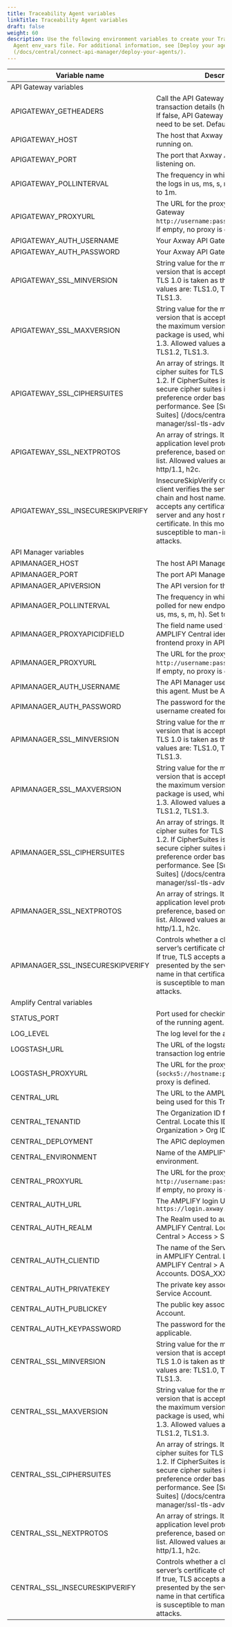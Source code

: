 ```yaml
---
title: Traceability Agent variables
linkTitle: Traceability Agent variables
draft: false
weight: 60
description: Use the following environment variables to create your Traceability
  Agent env_vars file. For additional information, see [Deploy your agents]
  (/docs/central/connect-api-manager/deploy-your-agents/).
---
```


| Variable name                     | Description                                                                                                                                                                                                                                                                 |   |
|-----------------------------------|-----------------------------------------------------------------------------------------------------------------------------------------------------------------------------------------------------------------------------------------------------------------------------|---|
| API Gateway variables             |                                                                                                                                                                                                                                                                             |   |
| APIGATEWAY_GETHEADERS             | Call the API Gateway API to get additional transaction details (headers, useragent). If false, API Gateway config does not need to be set. Default is True.                                                                                                                 |   |
| APIGATEWAY_HOST                   | The host that Axway API Gateway is running on.                                                                                                                                                                                                                              |   |
| APIGATEWAY_PORT                   | The port that Axway API Gateway is listening on.                                                                                                                                                                                                                            |   |
| APIGATEWAY_POLLINTERVAL           | The frequency in which the agent polls the logs in us, ms, s, m, h. Default=ns. Set to 1m.                                                                                                                                                                                  |   |
| APIGATEWAY_PROXYURL               | The URL for the proxy for Axway API Gateway `http://username:password@hostname:port`. If empty, no proxy is defined.                                                                                                                                                        |   |
| APIGATEWAY_AUTH_USERNAME          | Your Axway API Gateway username.                                                                                                                                                                                                                                            |   |
| APIGATEWAY_AUTH_PASSWORD          | Your Axway API Gateway password.                                                                                                                                                                                                                                            |   |
| APIGATEWAY_SSL_MINVERSION         | String value for the minimum SSL / TLS version that is acceptable. If zero, empty TLS 1.0 is taken as the minimum. Allowed values are: TLS1.0, TLS1.1, TLS1.2, TLS1.3.                                                                                                      |   |
| APIGATEWAY_SSL_MAXVERSION         | String value for the maximum SSL / TLS version that is acceptable. If empty, then the maximum version supported by this package is used, which is currently TLS 1.3. Allowed values are: TLS1.0, TLS1.1, TLS1.2, TLS1.3.                                                    |   |
| APIGATEWAY_SSL_CIPHERSUITES       | An array of strings. It is a list of supported cipher suites for TLS versions up to TLS 1.2. If CipherSuites is nil, a default list of secure cipher suites is used, with a preference order based on hardware performance. See [Supported Cipher Suites] (/docs/central/connect-api-manager/ssl-tls-advanced/).        |   |
| APIGATEWAY_SSL_NEXTPROTOS         | An array of strings. It is a list of supported application level protocols, in order of preference, based on the ALPN protocol list. Allowed values are: h2, http/1.0, http/1.1, h2c.                                                                                       |   |
| APIGATEWAY_SSL_INSECURESKIPVERIFY | InsecureSkipVerify controls whether a client verifies the server’s certificate chain and host name. If true, then TLS accepts any certificate presented by the server and any host name in that certificate. In this mode, TLS is susceptible to man-in-the-middle attacks. |   |
| API Manager variables             |                                                                                                                                                                                                                                                                             |   |
| APIMANAGER_HOST                   | The host API Manager is running on.                                                                                                                                                                                                                                         |   |
| APIMANAGER_PORT                   | The port API Manager is listening on.                                                                                                                                                                                                                                       |   |
| APIMANAGER_APIVERSION             | The API version for the API Manager.                                                                                                                                                                                                                                        |   |
| APIMANAGER_POLLINTERVAL           | The frequency in which API Manager is polled for new endpoints (ns - default, us, ms, s, m, h). Set to 1m.                                                                                                                                                                  |   |
| APIMANAGER_PROXYAPICIDFIELD       | The field name used to store the AMPLIFY Central identifier for the frontend proxy in API Manager.                                                                                                                                                                          |   |
| APIMANAGER_PROXYURL               | The URL for the proxy for API Manager `http://username:password@hostname:port`. If empty, no proxy is defined.                                                                                                                                                              |   |
| APIMANAGER_AUTH_USERNAME          | The API Manager username created for this agent. Must be API Manager Admin.                                                                                                                                                                                                 |   |
| APIMANAGER_AUTH_PASSWORD          | The password for the API Manager username created for this agent.                                                                                                                                                                                                           |   |
| APIMANAGER_SSL_MINVERSION         | String value for the minimum SSL/TLS version that is acceptable. If zero, empty TLS 1.0 is taken as the minimum. Allowed values are: TLS1.0, TLS1.1, TLS1.2, TLS1.3.                                                                                                        |   |
| APIMANAGER_SSL_MAXVERSION         | String value for the maximum SSL/TLS version that is acceptable. If empty, then the maximum version supported by this package is used, which is currently TLS 1.3. Allowed values are: TLS1.0, TLS1.1, TLS1.2, TLS1.3.                                                      |   |
| APIMANAGER_SSL_CIPHERSUITES       | An array of strings. It is a list of supported cipher suites for TLS versions up to TLS 1.2. If CipherSuites is nil, a default list of secure cipher suites is used, with a preference order based on hardware performance. See [Supported Cipher Suites] (/docs/central/connect-api-manager/ssl-tls-advanced/).        |   |
| APIMANAGER_SSL_NEXTPROTOS         | An array of strings. It is a list of supported application level protocols, in order of preference, based on the ALPN protocol list. Allowed values are: h2, http/1.0, http/1.1, h2c.                                                                                       |   |
| APIMANAGER_SSL_INSECURESKIPVERIFY | Controls whether a client verifies the server’s certificate chain and host name. If true, TLS accepts any certificate presented by the server and any host name in that certificate. In this mode, TLS is susceptible to man-in-the-middle attacks.                         |   |
| Amplify Central variables         |                                                                                                                                                                                                                                                                             |   |
| STATUS_PORT                      | Port used for checking the health status of the running agent.                                                                                                                                                                                                                                                                        |     |
| LOG_LEVEL                         | The log level for the agent.                                                                                                                                                                                                                                                |   |
| LOGSTASH_URL                      | The URL of the logstash to forward the transaction log entries.                                                                                                                                                                                                             |   |
| LOGSTASH_PROXYURL                 | The URL for the proxy for logstash (`socks5://hostname:port`). If empty, no proxy is defined.                                                                                                                                                                                 |   |
| CENTRAL_URL                       | The URL to the AMPLIFY Central instance being used for this Traceability Agent.                                                                                                                                                                                             |   |
| CENTRAL_TENANTID                  | The Organization ID from AMPLIFY Central. Locate this ID in the Platform > Organization > Org ID.                                                                                                                                                                           |   |
| CENTRAL_DEPLOYMENT                | The APIC deployment environment.                                                                                                                                                                                                                                            |   |
| CENTRAL_ENVIRONMENT               | Name of the AMPLIFY Central environment.                                                                                                                                                                                                                                    |   |
| CENTRAL_PROXYURL                  | The URL for the proxy for Amplify Central `http://username:password@hostname:port`. If empty, no proxy is defined.                                                                                                                                                          |   |
| CENTRAL_AUTH_URL                  | The AMPLIFY login URL: `https://login.axway.com/auth`                                                                                                                                                                                                                      |   |
| CENTRAL_AUTH_REALM                | The Realm used to authenticate for AMPLIFY Central. Locate this in AMPLIFY Central > Access > Service Accounts.                                                                                                                                                             |   |
| CENTRAL_AUTH_CLIENTID             | The name of the Service Account created in AMPLIFY Central. Locate this in AMPLIFY Central > Access > Service Accounts. DOSA_XXXXXXXXXx                                                                                                                                     |   |
| CENTRAL_AUTH_PRIVATEKEY           | The private key associated with the Service Account.                                                                                                                                                                                                                        |   |
| CENTRAL_AUTH_PUBLICKEY            | The public key associated to the Service Account.                                                                                                                                                                                                                           |   |
| CENTRAL_AUTH_KEYPASSWORD          | The password for the private key, if applicable.                                                                                                                                                                                                                            |   |
| CENTRAL_SSL_MINVERSION            | String value for the minimum SSL/TLS version that is acceptable. If zero, empty TLS 1.0 is taken as the minimum. Allowed values are: TLS1.0, TLS1.1, TLS1.2, TLS1.3.                                                                                                        |   |
| CENTRAL_SSL_MAXVERSION            | String value for the maximum SSL/TLS version that is acceptable. If empty, then the maximum version supported by this package is used, which is currently TLS 1.3. Allowed values are: TLS1.0, TLS1.1, TLS1.2, TLS1.3.                                                      |   |
| CENTRAL_SSL_CIPHERSUITES          | An array of strings. It is a list of supported cipher suites for TLS versions up to TLS 1.2. If CipherSuites is nil, a default list of secure cipher suites is used, with a preference order based on hardware performance. See [Supported Cipher Suites] (/docs/central/connect-api-manager/ssl-tls-advanced/).        |   |
| CENTRAL_SSL_NEXTPROTOS            | An array of strings. It is a list of supported application level protocols, in order of preference, based on the ALPN protocol list. Allowed values are: h2, http/1.0, http/1.1, h2c.                                                                                       |   |
| CENTRAL_SSL_INSECURESKIPVERIFY    | Controls whether a client verifies the server’s certificate chain and host name. If true, TLS accepts any certificate presented by the server and any host name in that certificate. In this mode, TLS is susceptible to man-in-the-middle attacks.                         |   |
